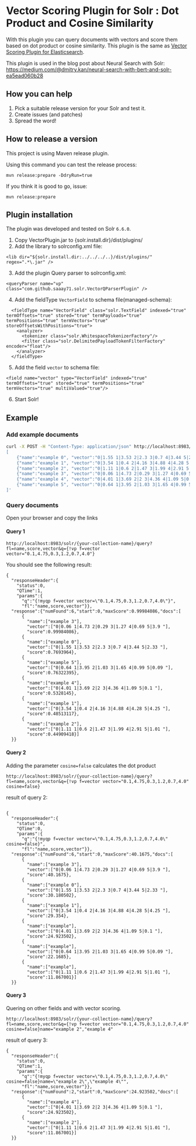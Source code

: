 # Vector Scoring Plugin for Solr : Dot Product and Cosine Similarity

With this plugin you can query documents with vectors and score them based on dot product or cosine similarity.
This plugin is the same as [Vector Scoring Plugin for Elasticsearch](https://github.com/MLnick/elasticsearch-vector-scoring).

This plugin is used in the blog post about Neural Search with Solr: https://medium.com/@dmitry.kan/neural-search-with-bert-and-solr-ea5ead060b28

## How you can help
1. Pick a suitable release version for your Solr and test it.
2. Create issues (and patches)
3. Spread the word!

## How to release a version
This project is using Maven release plugin.

Using this command you can test the release process:

    mvn release:prepare -DdryRun=true

If you think it is good to go, issue:

    mvn release:prepare

## Plugin installation

The plugin was developed and tested on Solr `6.6.0`.

1. Copy VectorPlugin.jar to {solr.install.dir}/dist/plugins/
2. Add the library to solrconfig.xml file:
```
<lib dir="${solr.install.dir:../../../..}/dist/plugins/" regex=".*\.jar" />
```
3. Add the plugin Query parser to solrconfig.xml:
```
<queryParser name="vp" class="com.github.saaay71.solr.VectorQParserPlugin" />
```
4. Add the fieldType `VectorField` to schema file(managed-schema):
```
  <fieldType name="VectorField" class="solr.TextField" indexed="true" termOffsets="true" stored="true" termPayloads="true" termPositions="true" termVectors="true" storeOffsetsWithPositions="true">
    <analyzer>
      <tokenizer class="solr.WhitespaceTokenizerFactory"/>
      <filter class="solr.DelimitedPayloadTokenFilterFactory" encoder="float"/>
    </analyzer>
  </fieldType>
```
5. Add the field `vector` to schema file:
```
<field name="vector" type="VectorField" indexed="true" termOffsets="true" stored="true" termPositions="true" termVectors="true" multiValued="true"/>
```
6. Start Solr!

## Example

### Add example documents

```sh
curl -X POST -H "Content-Type: application/json" http://localhost:8983/solr/{your-collection-name}/update?commit=true  --data-binary '
[
    {"name":"example 0", "vector":"0|1.55 1|3.53 2|2.3 3|0.7 4|3.44 5|2.33 "},
    {"name":"example 1", "vector":"0|3.54 1|0.4 2|4.16 3|4.88 4|4.28 5|4.25 "},
    {"name":"example 2", "vector":"0|1.11 1|0.6 2|1.47 3|1.99 4|2.91 5|1.01 "},
    {"name":"example 3", "vector":"0|0.06 1|4.73 2|0.29 3|1.27 4|0.69 5|3.9 "},
    {"name":"example 4", "vector":"0|4.01 1|3.69 2|2 3|4.36 4|1.09 5|0.1 "},
    {"name":"example 5", "vector":"0|0.64 1|3.95 2|1.03 3|1.65 4|0.99 5|0.09 "}
]'
```

### Query documents
Open your browser and copy the links
#### Query 1
```
http://localhost:8983/solr/{your-collection-name}/query?fl=name,score,vector&q={!vp f=vector vector="0.1,4.75,0.3,1.2,0.7,4.0"}
```

You should see the following result:
```
{
  "responseHeader":{
    "status":0,
    "QTime":1,
    "params":{
      "q":"{!myqp f=vector vector=\"0.1,4.75,0.3,1.2,0.7,4.0\"}",
      "fl":"name,score,vector"}},
  "response":{"numFound":6,"start":0,"maxScore":0.99984086,"docs":[
      {
        "name":["example 3"],
        "vector":["0|0.06 1|4.73 2|0.29 3|1.27 4|0.69 5|3.9 "],
        "score":0.99984086},
      {
        "name":["example 0"],
        "vector":["0|1.55 1|3.53 2|2.3 3|0.7 4|3.44 5|2.33 "],
        "score":0.7693964},
      {
        "name":["example 5"],
        "vector":["0|0.64 1|3.95 2|1.03 3|1.65 4|0.99 5|0.09 "],
        "score":0.76322395},
      {
        "name":["example 4"],
        "vector":["0|4.01 1|3.69 2|2 3|4.36 4|1.09 5|0.1 "],
        "score":0.5328145},
      {
        "name":["example 1"],
        "vector":["0|3.54 1|0.4 2|4.16 3|4.88 4|4.28 5|4.25 "],
        "score":0.48513117},
      {
        "name":["example 2"],
        "vector":["0|1.11 1|0.6 2|1.47 3|1.99 4|2.91 5|1.01 "],
        "score":0.44909418}]
  }}
```
#### Query 2
Adding the parameter `cosine=false` calculates the dot product
```
http://localhost:8983/solr/{your-collection-name}/query?fl=name,score,vector&q={!vp f=vector vector="0.1,4.75,0.3,1.2,0.7,4.0" cosine=false}
```

result of query 2:
```

{
  "responseHeader":{
    "status":0,
    "QTime":0,
    "params":{
      "q":"{!myqp f=vector vector=\"0.1,4.75,0.3,1.2,0.7,4.0\" cosine=false}",
      "fl":"name,score,vector"}},
  "response":{"numFound":6,"start":0,"maxScore":40.1675,"docs":[
      {
        "name":["example 3"],
        "vector":["0|0.06 1|4.73 2|0.29 3|1.27 4|0.69 5|3.9 "],
        "score":40.1675},
      {
        "name":["example 0"],
        "vector":["0|1.55 1|3.53 2|2.3 3|0.7 4|3.44 5|2.33 "],
        "score":30.180502},
      {
        "name":["example 1"],
        "vector":["0|3.54 1|0.4 2|4.16 3|4.88 4|4.28 5|4.25 "],
        "score":29.354},
      {
        "name":["example"],
        "vector":["0|4.01 1|3.69 2|2 3|4.36 4|1.09 5|0.1 "],
        "score":24.923502},
      {
        "name":["example"],
        "vector":["0|0.64 1|3.95 2|1.03 3|1.65 4|0.99 5|0.09 "],
        "score":22.1685},
      {
        "name":["example"],
        "vector":["0|1.11 1|0.6 2|1.47 3|1.99 4|2.91 5|1.01 "],
        "score":11.867001}]
  }}
```

#### Query 3
Quering on other fields and with vector scoring.
```
http://localhost:8983/solr/{your-collection-name}/query?fl=name,score,vector&q={!vp f=vector vector="0.1,4.75,0.3,1.2,0.7,4.0" cosine=false}name="example 2","example 4"
```

result of query 3:
```
{
  "responseHeader":{
    "status":0,
    "QTime":1,
    "params":{
      "q":"{!myqp f=vector vector=\"0.1,4.75,0.3,1.2,0.7,4.0\" cosine=false}name=\"example 2\",\"example 4\"",
      "fl":"name,score,vector"}},
  "response":{"numFound":2,"start":0,"maxScore":24.923502,"docs":[
      {
        "name":["example 4"],
        "vector":["0|4.01 1|3.69 2|2 3|4.36 4|1.09 5|0.1 "],
        "score":24.923502},
      {
        "name":["example 2"],
        "vector":["0|1.11 1|0.6 2|1.47 3|1.99 4|2.91 5|1.01 "],
        "score":11.867001}]
  }}
```
